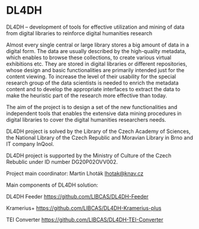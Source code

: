 # DL4DH
DL4DH – development of tools for effective utilization and mining of data from digital libraries to reinforce digital humanities research

Almost every single central or large library stores a big amount of data in a digital form. The data are usually described by the high-quality metadata, which enables to browse these collections, to create various virtual exhibitions etc. They are stored in digital libraries or different repositories, whose design and basic functionalities are primarily intended just for the content viewing. To increase the level of their usability for the special research group of the data scientists is needed to enrich the metadata content and to develop the appropriate interfaces to extract the data to make the heuristic part of the research more effective than today. 

The aim of the project is to design a set of the new functionalities and independent tools that enables the extensive data mining procedures in digital libraries to cover the digital humanities researchers needs.

DL4DH project is solved by the Library of the Czech Academy of Sciences, the National Library of the Czech Republic and Moravian Library in Brno and IT company InQool.

DL4DH project is supported by the Ministry of Culture of the Czech Rebublic under ID number DG20P02OVV002.

Project main coordinator: Martin Lhoták lhotak@knav.cz

Main components of DL4DH solution:

DL4DH Feeder https://github.com/LIBCAS/DL4DH-Feeder

Kramerius+ https://github.com/LIBCAS/DL4DH-Kramerius-plus

TEI Converter https://github.com/LIBCAS/DL4DH-TEI-Converter
